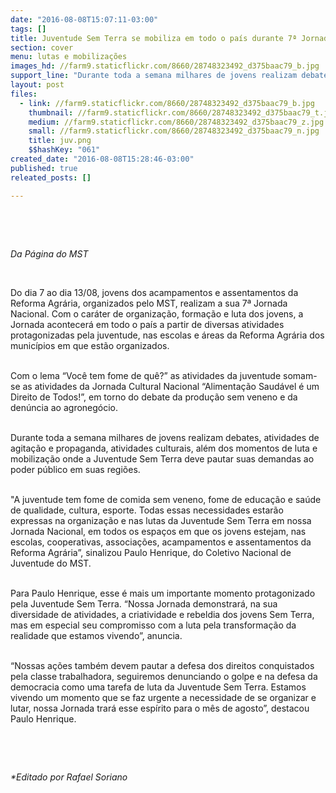```yaml
---
date: "2016-08-08T15:07:11-03:00"
tags: []
title: Juventude Sem Terra se mobiliza em todo o país durante 7ª Jornada
section: cover
menu: lutas e mobilizações
images_hd: //farm9.staticflickr.com/8660/28748323492_d375baac79_b.jpg
support_line: "Durante toda a semana milhares de jovens realizam debates, atividades de agitação e propaganda, atividades culturais, além dos momentos de luta e mobilização."
layout: post
files:
  - link: //farm9.staticflickr.com/8660/28748323492_d375baac79_b.jpg
    thumbnail: //farm9.staticflickr.com/8660/28748323492_d375baac79_t.jpg
    medium: //farm9.staticflickr.com/8660/28748323492_d375baac79_z.jpg
    small: //farm9.staticflickr.com/8660/28748323492_d375baac79_n.jpg
    title: juv.png
    $$hashKey: "061"
created_date: "2016-08-08T15:28:46-03:00"
published: true
releated_posts: []

---
```

<p>&nbsp;</p>

<p>&nbsp;</p>

<p><em>Da P&aacute;gina do MST</em></p>

<p>&nbsp;</p>

<p>Do dia 7 ao dia 13/08, jovens dos acampamentos e assentamentos da Reforma Agr&aacute;ria, organizados pelo MST, realizam a sua 7&ordf; Jornada Nacional. Com o car&aacute;ter de organiza&ccedil;&atilde;o, forma&ccedil;&atilde;o e luta dos jovens, a Jornada acontecer&aacute; em todo o pa&iacute;s a partir de diversas atividades protagonizadas pela juventude, nas escolas e &aacute;reas da Reforma Agr&aacute;ria dos munic&iacute;pios em que est&atilde;o organizados.</p>

<p><br />
Com o lema &ldquo;Voc&ecirc; tem fome de qu&ecirc;?&rdquo; as atividades da juventude somam-se as atividades da Jornada Cultural Nacional &ldquo;Alimenta&ccedil;&atilde;o Saud&aacute;vel &eacute; um Direito de Todos!&rdquo;, em torno do debate da produ&ccedil;&atilde;o sem veneno e da den&uacute;ncia ao agroneg&oacute;cio.</p>

<p><br />
Durante toda a semana milhares de jovens realizam debates, atividades de agita&ccedil;&atilde;o e propaganda, atividades culturais, al&eacute;m dos momentos de luta e mobiliza&ccedil;&atilde;o onde a Juventude Sem Terra deve pautar suas demandas ao poder p&uacute;blico em suas regi&otilde;es.</p>

<p><br />
&quot;A juventude tem fome de comida sem veneno, fome de educa&ccedil;&atilde;o e sa&uacute;de de qualidade, cultura, esporte. Todas essas necessidades estar&atilde;o expressas na organiza&ccedil;&atilde;o e nas lutas da Juventude Sem Terra em nossa Jornada Nacional, em todos os espa&ccedil;os em que os jovens estejam, nas escolas, cooperativas, associa&ccedil;&otilde;es, acampamentos e assentamentos da Reforma Agr&aacute;ria&rdquo;, sinalizou Paulo Henrique, do Coletivo Nacional de Juventude do MST.</p>

<p><br />
Para Paulo Henrique, esse &eacute; mais um importante momento protagonizado pela Juventude Sem Terra. &ldquo;Nossa Jornada demonstrar&aacute;, na sua diversidade de atividades, a criatividade e rebeldia dos jovens Sem Terra, mas em especial seu compromisso com a luta pela transforma&ccedil;&atilde;o da realidade que estamos vivendo&rdquo;, anuncia.</p>

<p><br />
&ldquo;Nossas a&ccedil;&otilde;es tamb&eacute;m devem pautar a defesa dos direitos conquistados pela classe trabalhadora, seguiremos denunciando o golpe e na defesa da democracia como uma tarefa de luta da Juventude Sem Terra. Estamos vivendo um momento que se faz urgente a necessidade de se organizar e lutar, nossa Jornada trar&aacute; esse esp&iacute;rito para o m&ecirc;s de agosto&rdquo;, destacou Paulo Henrique.</p>

<p>&nbsp;</p>

<p>&nbsp;</p>

<p><em>*Editado por Rafael Soriano</em></p>

